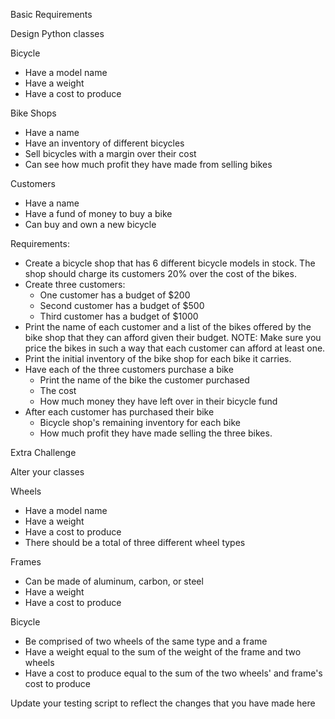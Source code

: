 Basic Requirements

Design Python classes

Bicycle
  - Have a model name
  - Have a weight
  - Have a cost to produce

Bike Shops
  - Have a name
  - Have an inventory of different bicycles
  - Sell bicycles with a margin over their cost
  - Can see how much profit they have made from selling bikes

Customers
  - Have a name
  - Have a fund of money to buy a bike
  - Can buy and own a new bicycle

Requirements:

  - Create a bicycle shop that has 6 different bicycle models in stock. The shop should charge its customers 20% over the cost of the bikes.
  - Create three customers:
      - One customer has a budget of $200
      - Second customer has a budget of $500
      - Third customer has a budget of $1000
  - Print the name of each customer and a list of the bikes offered by the bike shop that they can afford given their budget. 
    NOTE:  Make sure you price the bikes in such a way that each customer can afford at least one.
  - Print the initial inventory of the bike shop for each bike it carries.
  - Have each of the three customers purchase a bike
      - Print the name of the bike the customer purchased
      - The cost
      - How much money they have left over in their bicycle fund
  - After each customer has purchased their bike
      - Bicycle shop's remaining inventory for each bike
      - How much profit they have made selling the three bikes.


Extra Challenge

Alter your classes
  
Wheels
  - Have a model name
  - Have a weight
  - Have a cost to produce
  - There should be a total of three different wheel types

Frames
  - Can be made of aluminum, carbon, or steel
  - Have a weight
  - Have a cost to produce
  
Bicycle
  - Be comprised of two wheels of the same type and a frame
  - Have a weight equal to the sum of the weight of the frame and two wheels
  - Have a cost to produce equal to the sum of the two wheels' and frame's cost to produce

Update your testing script to reflect the changes that you have made here
